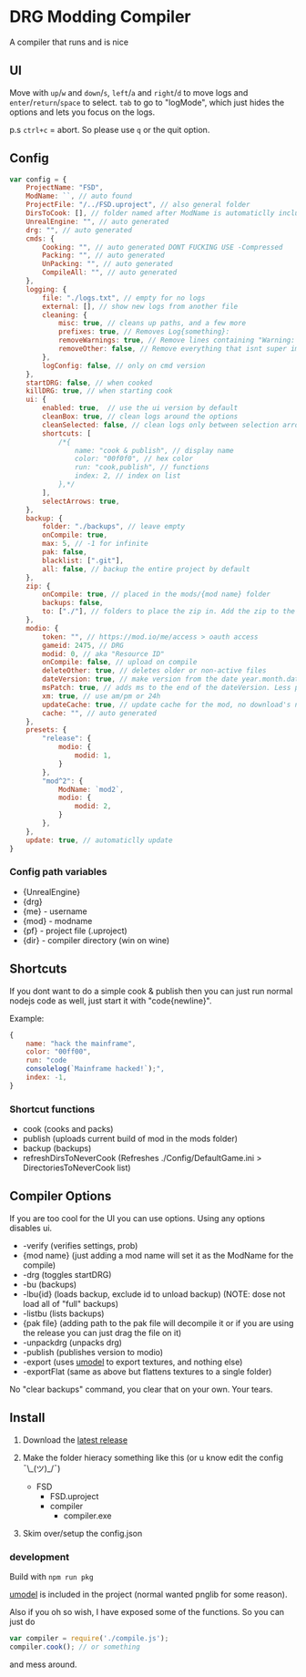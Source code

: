 # DRG Modding Compiler

A compiler that runs and is nice

## UI

Move with `up`/`w` and `down`/`s`, `left`/`a` and `right`/`d` to move logs and `enter`/`return`/`space` to select.
`tab` to go to "logMode", which just hides the options and lets you focus on the logs.

p.s `ctrl+c` = abort. So please use `q` or the quit option.

## Config

```js
var config = {
    ProjectName: "FSD",
    ModName: ``, // auto found
    ProjectFile: "/../FSD.uproject", // also general folder
    DirsToCook: [], // folder named after ModName is automaticlly included
    UnrealEngine: "", // auto generated
    drg: "", // auto generated
    cmds: {
        Cooking: "", // auto generated DONT FUCKING USE -Compressed
        Packing: "", // auto generated
        UnPacking: "", // auto generated
        CompileAll: "", // auto generated
    },
    logging: {
        file: "./logs.txt", // empty for no logs
        external: [], // show new logs from another file
        cleaning: {
            misc: true, // cleans up paths, and a few more
            prefixes: true, // Removes Log{something}:
            removeWarnings: true, // Remove lines containing "Warning: "
            removeOther: false, // Remove everything that isnt super important (use with caution)
        },
        logConfig: false, // only on cmd version
    },
    startDRG: false, // when cooked
    killDRG: true, // when starting cook
    ui: {
        enabled: true,  // use the ui version by default
        cleanBox: true, // clean logs around the options
        cleanSelected: false, // clean logs only between selection arrows
        shortcuts: [
            /*{
                name: "cook & publish", // display name
                color: "00f0f0", // hex color
                run: "cook,publish", // functions
                index: 2, // index on list
            },*/
        ],
        selectArrows: true,
    },
    backup: {
        folder: "./backups", // leave empty
        onCompile: true,
        max: 5, // -1 for infinite
        pak: false,
        blacklist: [".git"],
        all: false, // backup the entire project by default
    },
    zip: {
        onCompile: true, // placed in the mods/{mod name} folder
        backups: false,
        to: ["./"], // folders to place the zip in. Add the zip to the current folder, for if you want to add the zip to github and to modio https://github.com/nickelc/upload-to-modio
    },
    modio: {
        token: "", // https://mod.io/me/access > oauth access
        gameid: 2475, // DRG
        modid: 0, // aka "Resource ID"
        onCompile: false, // upload on compile
        deleteOther: true, // deletes older or non-active files
        dateVersion: true, // make version from the date year.month.date, otherwise get version from project
        msPatch: true, // adds ms to the end of the dateVersion. Less prefered then default (applied when deleteOther=false).
        xm: true, // use am/pm or 24h
        updateCache: true, // update cache for the mod, no download's needed!
        cache: "", // auto generated
    },
    presets: {
        "release": {
            modio: {
                modid: 1,
            }
        },
        "mod^2": {
            ModName: `mod2`,
            modio: {
                modid: 2,
            }
        },
    },
    update: true, // automaticlly update
}
```

### Config path variables

- {UnrealEngine}
- {drg}
- {me} - username
- {mod} - modname
- {pf} - project file (.uproject)
- {dir} - compiler directory (win on wine)

## Shortcuts

If you dont want to do a simple cook & publish then you can just run normal nodejs code as well,
just start it with "code{newline}".

Example:

```js
{
    name: "hack the mainframe",
    color: "00ff00",
    run: "code
    consolelog(`Mainframe hacked!`);",
    index: -1,
}
```

### Shortcut functions

- cook (cooks and packs)
- publish (uploads current build of mod in the mods folder)
- backup (backups)
- refreshDirsToNeverCook (Refreshes ./Config/DefaultGame.ini > DirectoriesToNeverCook list)

## Compiler Options

If you are too cool for the UI you can use options. Using any options disables ui.

- -verify (verifies settings, prob)
- {mod name} (just adding a mod name will set it as the ModName for the compile)
- -drg (toggles startDRG)
- -bu (backups)
- -lbu{id} (loads backup, exclude id to unload backup) (NOTE: dose not load all of "full" backups)
- -listbu (lists backups)
- {pak file} (adding path to the pak file will decompile it or if you are using the release you can just drag the file on it)
- -unpackdrg (unpacks drg)
- -publish (publishes version to modio)
- -export (uses [umodel](https://github.com/gildor2/UEViewer) to export textures, and nothing else)
- -exportFlat (same as above but flattens textures to a single folder)

No "clear backups" command, you clear that on your own. Your tears.

## Install

1. Download the [latest release](https://github.com/MrCreaper/drg-linux-modding/releases/latest)
2. Make the folder hieracy something like this (or u know edit the config ¯\\\_(ツ)\_/¯)
   - FSD
     - FSD.uproject
     - compiler
       - compiler.exe

3. Skim over/setup the config.json

### development

Build with `npm run pkg`

[umodel](https://github.com/gildor2/UEViewer) is included in the project (normal wanted pnglib for some reason).

Also if you oh so wish, I have exposed some of the functions.
So you can just do

```js
var compiler = require('./compile.js');
compiler.cook(); // or something
```

and mess around.
